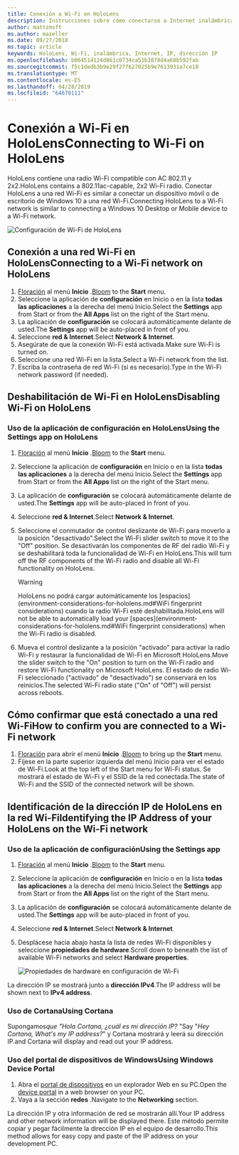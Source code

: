 ```yaml
---
title: Conexión a Wi-Fi en HoloLens
description: Instrucciones sobre cómo conectarse a Internet inalámbrica con HoloLens y cómo identificar la dirección IP del dispositivo.
author: mattzmsft
ms.author: mazeller
ms.date: 09/27/2018
ms.topic: article
keywords: HoloLens, Wi-Fi, inalámbrica, Internet, IP, dirección IP
ms.openlocfilehash: b064514124d861c0734ca51b3878d4a68b592fab
ms.sourcegitcommit: f5c1dedb3b9e29f27f627025b9e7613931a7ce18
ms.translationtype: MT
ms.contentlocale: es-ES
ms.lasthandoff: 04/28/2019
ms.locfileid: "64670111"
---
```

# <a name="connecting-to-wi-fi-on-hololens"></a><span data-ttu-id="29f32-104">Conexión a Wi-Fi en HoloLens</span><span class="sxs-lookup"><span data-stu-id="29f32-104">Connecting to Wi-Fi on HoloLens</span></span>

<span data-ttu-id="29f32-105">HoloLens contiene una radio Wi-Fi compatible con AC 802.11 y 2x2.</span><span class="sxs-lookup"><span data-stu-id="29f32-105">HoloLens contains a 802.11ac-capable, 2x2 Wi-Fi radio.</span></span> <span data-ttu-id="29f32-106">Conectar HoloLens a una red Wi-Fi es similar a conectar un dispositivo móvil o de escritorio de Windows 10 a una red Wi-Fi.</span><span class="sxs-lookup"><span data-stu-id="29f32-106">Connecting HoloLens to a Wi-Fi network is similar to connecting a Windows 10 Desktop or Mobile device to a Wi-Fi network.</span></span>

![Configuración de Wi-Fi de HoloLens](images/wifi-hololens-600px.jpg)

## <a name="connecting-to-a-wi-fi-network-on-hololens"></a><span data-ttu-id="29f32-108">Conexión a una red Wi-Fi en HoloLens</span><span class="sxs-lookup"><span data-stu-id="29f32-108">Connecting to a Wi-Fi network on HoloLens</span></span>

1. <span data-ttu-id="29f32-109">[Floración](gestures.md#bloom) al menú **Inicio** .</span><span class="sxs-lookup"><span data-stu-id="29f32-109">[Bloom](gestures.md#bloom) to the **Start** menu.</span></span>
2. <span data-ttu-id="29f32-110">Seleccione la aplicación de **configuración** en Inicio o en la lista **todas las aplicaciones** a la derecha del menú Inicio.</span><span class="sxs-lookup"><span data-stu-id="29f32-110">Select the **Settings** app from Start or from the **All Apps** list on the right of the Start menu.</span></span>
3. <span data-ttu-id="29f32-111">La aplicación de **configuración** se colocará automáticamente delante de usted.</span><span class="sxs-lookup"><span data-stu-id="29f32-111">The **Settings** app will be auto-placed in front of you.</span></span>
4. <span data-ttu-id="29f32-112">Seleccione **red & Internet**.</span><span class="sxs-lookup"><span data-stu-id="29f32-112">Select **Network & Internet**.</span></span>
5. <span data-ttu-id="29f32-113">Asegúrate de que la conexión Wi-Fi está activada.</span><span class="sxs-lookup"><span data-stu-id="29f32-113">Make sure Wi-Fi is turned on.</span></span>
6. <span data-ttu-id="29f32-114">Seleccione una red Wi-Fi en la lista.</span><span class="sxs-lookup"><span data-stu-id="29f32-114">Select a Wi-Fi network from the list.</span></span>
7. <span data-ttu-id="29f32-115">Escriba la contraseña de red Wi-Fi (si es necesario).</span><span class="sxs-lookup"><span data-stu-id="29f32-115">Type in the Wi-Fi network password (if needed).</span></span>

## <a name="disabling-wi-fi-on-hololens"></a><span data-ttu-id="29f32-116">Deshabilitación de Wi-Fi en HoloLens</span><span class="sxs-lookup"><span data-stu-id="29f32-116">Disabling Wi-Fi on HoloLens</span></span>

### <a name="using-the-settings-app-on-hololens"></a><span data-ttu-id="29f32-117">Uso de la aplicación de configuración en HoloLens</span><span class="sxs-lookup"><span data-stu-id="29f32-117">Using the Settings app on HoloLens</span></span>

1. <span data-ttu-id="29f32-118">[Floración](gestures.md#bloom) al menú **Inicio** .</span><span class="sxs-lookup"><span data-stu-id="29f32-118">[Bloom](gestures.md#bloom) to the **Start** menu.</span></span>
2. <span data-ttu-id="29f32-119">Seleccione la aplicación de **configuración** en Inicio o en la lista **todas las aplicaciones** a la derecha del menú Inicio.</span><span class="sxs-lookup"><span data-stu-id="29f32-119">Select the **Settings** app from Start or from the **All Apps** list on the right of the Start menu.</span></span>
3. <span data-ttu-id="29f32-120">La aplicación de **configuración** se colocará automáticamente delante de usted.</span><span class="sxs-lookup"><span data-stu-id="29f32-120">The **Settings** app will be auto-placed in front of you.</span></span>
4. <span data-ttu-id="29f32-121">Seleccione **red & Internet**.</span><span class="sxs-lookup"><span data-stu-id="29f32-121">Select **Network & Internet**.</span></span>
5. <span data-ttu-id="29f32-122">Seleccione el conmutador de control deslizante de Wi-Fi para moverlo a la posición "desactivado".</span><span class="sxs-lookup"><span data-stu-id="29f32-122">Select the Wi-Fi slider switch to move it to the "Off" position.</span></span> <span data-ttu-id="29f32-123">Se desactivarán los componentes de RF del radio Wi-Fi y se deshabilitará toda la funcionalidad de Wi-Fi en HoloLens.</span><span class="sxs-lookup"><span data-stu-id="29f32-123">This will turn off the RF components of the Wi-Fi radio and disable all Wi-Fi functionality on HoloLens.</span></span> 

    >[!WARNING]
    ><span data-ttu-id="29f32-124">HoloLens no podrá cargar automáticamente los [espacios](environment-considerations-for-hololens.md#WiFi fingerprint considerations) cuando la radio Wi-Fi esté deshabilitada.</span><span class="sxs-lookup"><span data-stu-id="29f32-124">HoloLens will not be able to automatically load your [spaces](environment-considerations-for-hololens.md#WiFi fingerprint considerations) when the Wi-Fi radio is disabled.</span></span>
    
6. <span data-ttu-id="29f32-125">Mueva el control deslizante a la posición "activado" para activar la radio Wi-Fi y restaurar la funcionalidad de Wi-Fi en Microsoft HoloLens.</span><span class="sxs-lookup"><span data-stu-id="29f32-125">Move the slider switch to the "On" position to turn on the Wi-Fi radio and restore Wi-Fi functionality on Microsoft HoloLens.</span></span> <span data-ttu-id="29f32-126">El estado de radio Wi-Fi seleccionado ("activado" de "desactivado") se conservará en los reinicios.</span><span class="sxs-lookup"><span data-stu-id="29f32-126">The selected Wi-Fi radio state ("On" of "Off") will persist across reboots.</span></span>

## <a name="how-to-confirm-you-are-connected-to-a-wi-fi-network"></a><span data-ttu-id="29f32-127">Cómo confirmar que está conectado a una red Wi-Fi</span><span class="sxs-lookup"><span data-stu-id="29f32-127">How to confirm you are connected to a Wi-Fi network</span></span>

1. <span data-ttu-id="29f32-128">[Floración](gestures.md#bloom) para abrir el menú **Inicio** .</span><span class="sxs-lookup"><span data-stu-id="29f32-128">[Bloom](gestures.md#bloom) to bring up the **Start** menu.</span></span>
2. <span data-ttu-id="29f32-129">Fíjese en la parte superior izquierda del menú Inicio para ver el estado de Wi-Fi.</span><span class="sxs-lookup"><span data-stu-id="29f32-129">Look at the top left of the Start menu for Wi-Fi status.</span></span> <span data-ttu-id="29f32-130">Se mostrará el estado de Wi-Fi y el SSID de la red conectada.</span><span class="sxs-lookup"><span data-stu-id="29f32-130">The state of Wi-Fi and the SSID of the connected network will be shown.</span></span>

## <a name="identifying-the-ip-address-of-your-hololens-on-the-wi-fi-network"></a><span data-ttu-id="29f32-131">Identificación de la dirección IP de HoloLens en la red Wi-Fi</span><span class="sxs-lookup"><span data-stu-id="29f32-131">Identifying the IP Address of your HoloLens on the Wi-Fi network</span></span>

### <a name="using-the-settings-app"></a><span data-ttu-id="29f32-132">Uso de la aplicación de configuración</span><span class="sxs-lookup"><span data-stu-id="29f32-132">Using the Settings app</span></span>

1. <span data-ttu-id="29f32-133">[Floración](gestures.md#bloom) al menú **Inicio** .</span><span class="sxs-lookup"><span data-stu-id="29f32-133">[Bloom](gestures.md#bloom) to the **Start** menu.</span></span>
2. <span data-ttu-id="29f32-134">Seleccione la aplicación de **configuración** en Inicio o en la lista **todas las aplicaciones** a la derecha del menú Inicio.</span><span class="sxs-lookup"><span data-stu-id="29f32-134">Select the **Settings** app from Start or from the **All Apps** list on the right of the Start menu.</span></span>
3. <span data-ttu-id="29f32-135">La aplicación de **configuración** se colocará automáticamente delante de usted.</span><span class="sxs-lookup"><span data-stu-id="29f32-135">The **Settings** app will be auto-placed in front of you.</span></span>
4. <span data-ttu-id="29f32-136">Seleccione **red & Internet**.</span><span class="sxs-lookup"><span data-stu-id="29f32-136">Select **Network & Internet**.</span></span>
5. <span data-ttu-id="29f32-137">Desplácese hacia abajo hasta la lista de redes Wi-Fi disponibles y seleccione **propiedades de hardware**.</span><span class="sxs-lookup"><span data-stu-id="29f32-137">Scroll down to beneath the list of available Wi-Fi networks and select **Hardware properties**.</span></span>

    ![Propiedades de hardware en configuración de Wi-Fi](images/wifi-hololens-hwdetails.jpg)

<span data-ttu-id="29f32-139">La dirección IP se mostrará junto a **dirección IPv4**.</span><span class="sxs-lookup"><span data-stu-id="29f32-139">The IP address will be shown next to **IPv4 address**.</span></span>

### <a name="using-cortana"></a><span data-ttu-id="29f32-140">Uso de Cortana</span><span class="sxs-lookup"><span data-stu-id="29f32-140">Using Cortana</span></span>

<span data-ttu-id="29f32-141">Supongamos*que "Hola Cortana, ¿cuál es mi dirección IP?* "</span><span class="sxs-lookup"><span data-stu-id="29f32-141">Say "*Hey Cortana, What's my IP address?*"</span></span> <span data-ttu-id="29f32-142">y Cortana mostrará y leerá su dirección IP.</span><span class="sxs-lookup"><span data-stu-id="29f32-142">and Cortana will display and read out your IP address.</span></span>

### <a name="using-windows-device-portal"></a><span data-ttu-id="29f32-143">Uso del portal de dispositivos de Windows</span><span class="sxs-lookup"><span data-stu-id="29f32-143">Using Windows Device Portal</span></span>

1. <span data-ttu-id="29f32-144">Abra el [portal de dispositivos](using-the-windows-device-portal.md#networking) en un explorador Web en su PC.</span><span class="sxs-lookup"><span data-stu-id="29f32-144">Open the [device portal](using-the-windows-device-portal.md#networking) in a web browser on your PC.</span></span>
2. <span data-ttu-id="29f32-145">Vaya a la sección **redes** .</span><span class="sxs-lookup"><span data-stu-id="29f32-145">Navigate to the **Networking** section.</span></span>

<span data-ttu-id="29f32-146">La dirección IP y otra información de red se mostrarán allí.</span><span class="sxs-lookup"><span data-stu-id="29f32-146">Your IP address and other network information will be displayed there.</span></span> <span data-ttu-id="29f32-147">Este método permite copiar y pegar fácilmente la dirección IP en el equipo de desarrollo.</span><span class="sxs-lookup"><span data-stu-id="29f32-147">This method allows for easy copy and paste of the IP address on your development PC.</span></span>
